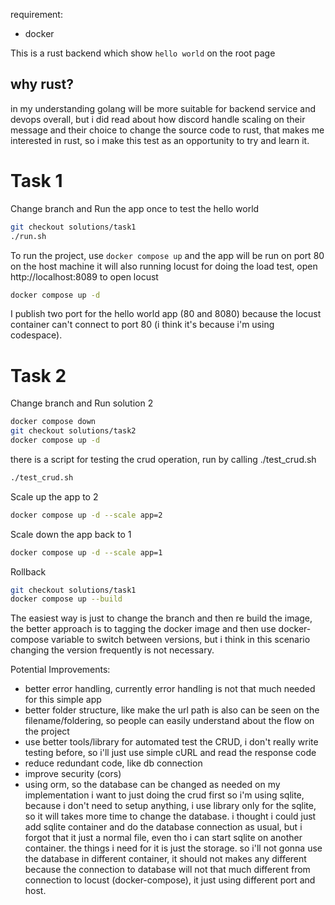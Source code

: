 requirement:

- docker

This is a rust backend which show `hello world` on the root page

<h2>why rust?</h2>
in my understanding golang will be more suitable for backend service and devops overall, but i did read about how discord handle scaling on their message and their choice to change the source code to rust, that makes me interested in rust, so i make this test as an opportunity to try and learn it.

<h1>Task 1</h1>

Change branch and Run the app once to test the hello world

```bash
git checkout solutions/task1
./run.sh
```

To run the project, use `docker compose up` and the app will be run on port 80 on the host machine
it will also running locust for doing the load test, open http://localhost:8089 to open locust

```bash
docker compose up -d
```

I publish two port for the hello world app (80 and 8080) because the locust container can't connect to port 80 (i think it's because i'm using codespace).

<h1>Task 2</h1>

Change branch and Run solution 2

```bash
docker compose down
git checkout solutions/task2
docker compose up -d
```

there is a script for testing the crud operation, run by calling ./test_crud.sh

```bash
./test_crud.sh
```

Scale up the app to 2

```bash
docker compose up -d --scale app=2
```

Scale down the app back to 1

```bash
docker compose up -d --scale app=1
```

Rollback
```bash
git checkout solutions/task1
docker compose up --build
```
The easiest way is just to change the branch and then re build the image, the better approach is to tagging the docker image and then use docker-compose variable to switch between versions, but i think in this scenario changing the version frequently is not necessary.

Potential Improvements:

- better error handling, currently error handling is not that much needed for this simple app
- better folder structure, like make the url path is also can be seen on the filename/foldering, so people can easily understand about the flow on the project
- use better tools/library for automated test the CRUD, i don't really write testing before, so i'll just use simple cURL and read the response code
- reduce redundant code, like db connection
- improve security (cors)
- using orm, so the database can be changed as needed
   on my implementation i want to just doing the crud first so i'm using sqlite, because i don't need to setup anything, i use library only for the sqlite, so it will takes more time to change the database. i thought i could just add sqlite container and do the database connection as usual, but i forgot that it just a normal file, even tho i can start sqlite on another container. the things i need for it is just the storage. so i'll not gonna use the database in different container, it should not makes any different because the connection to database will not that much different from connection to locust (docker-compose), it just using different port and host.
